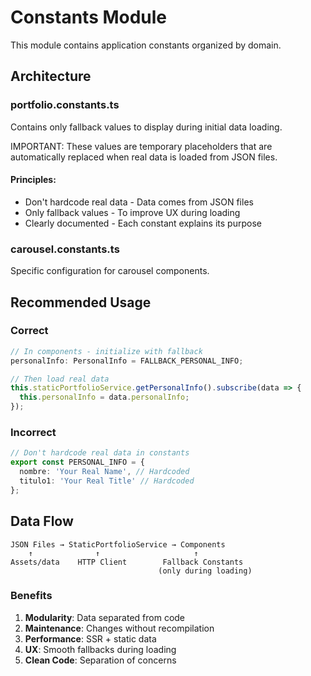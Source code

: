 # Constants Module

This module contains application constants organized by domain.

## Architecture

### portfolio.constants.ts
Contains only fallback values to display during initial data loading.

IMPORTANT: These values are temporary placeholders that are automatically replaced when real data is loaded from JSON files.

#### Principles:
- Don't hardcode real data - Data comes from JSON files
- Only fallback values - To improve UX during loading
- Clearly documented - Each constant explains its purpose

### carousel.constants.ts
Specific configuration for carousel components.

## Recommended Usage

### Correct
```typescript
// In components - initialize with fallback
personalInfo: PersonalInfo = FALLBACK_PERSONAL_INFO;

// Then load real data
this.staticPortfolioService.getPersonalInfo().subscribe(data => {
  this.personalInfo = data.personalInfo;
});
```

### Incorrect
```typescript
// Don't hardcode real data in constants
export const PERSONAL_INFO = {
  nombre: 'Your Real Name', // Hardcoded
  titulo1: 'Your Real Title' // Hardcoded
};
```

## Data Flow

```
JSON Files → StaticPortfolioService → Components
    ↑              ↑                     ↑
Assets/data    HTTP Client        Fallback Constants
                                 (only during loading)
```

### Benefits
1. **Modularity**: Data separated from code
2. **Maintenance**: Changes without recompilation
3. **Performance**: SSR + static data
4. **UX**: Smooth fallbacks during loading
5. **Clean Code**: Separation of concerns 